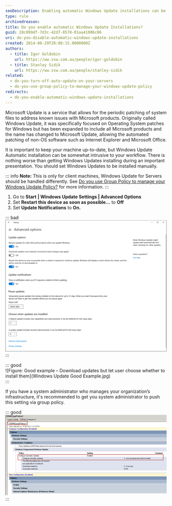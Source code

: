 ```yaml
---
seoDescription: Enabling automatic Windows Update installations can be intrusive to your workflow, making it essential to set updates to be installed manually.
type: rule
archivedreason:
title: Do you enable automatic Windows Update Installations?
guid: 28c099df-7d3c-42d7-8578-01aa41086c06
uri: do-you-disable-automatic-windows-update-installations
created: 2014-08-29T20:08:15.0000000Z
authors:
  - title: Igor Goldobin
    url: https://ww.ssw.com.au/people/igor-goldobin
  - title: Stanley Sidik
    url: https://ww.ssw.com.au/people/stanley-sidik
related:
  - do-you-turn-off-auto-update-on-your-servers
  - do-you-use-group-policy-to-manage-your-windows-update-policy
redirects:
  - do-you-enable-automatic-windows-update-installations
---
```


Microsoft Update is a service that allows for the periodic patching of system files to address known issues with Microsoft products. Originally called Windows Update, it was specifically focused on Operating System patches for Windows but has been expanded to include all Microsoft products and the name has changed to Microsoft Update, allowing the automated patching of non-OS software such as Internet Explorer and Microsoft Office.

<!--endintro-->

It is important to keep your machine up-to-date, but Windows Update Automatic installation can be somewhat intrusive to your workflow. There is nothing worse than getting Windows Updates installing during an important presentation. You should set Windows Updates to be installed manually.

::: info
**Note:** This is only for client machines, Windows Update for Servers should be handled differently. See [Do you use Group Policy to manage your Windows Update Policy?](/do-you-use-group-policy-to-manage-your-windows-update-policy) for more information.
:::

1. Go to **Start** **| Windows Update Settings | Advanced Options**
2. Set **Restart this device as soon as possible...** to **Off**
3. Set **Update Notifications** to **On.**

::: bad  
![Figure: Bad example – Install updates automatically](WindowsUpdateBadExample.jpg)  
:::

::: good  
![Figure: Good example – Download updates but let user choose whether to install them](Windows Update Good Example.jpg)  
:::

If you have a system administrator who manages your organization’s infrastructure, it's recommended to get you system administrator to push this setting via group policy.

::: good  
![Figure: Better example – Windows Updates setting is pushed to *ALL* users via group policy](win-update-3.jpg)  
:::
